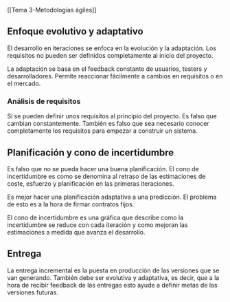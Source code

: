 [[Tema 3-Metodologías ágiles]]

## Enfoque evolutivo y adaptativo
El desarrollo en iteraciones se enfoca en la evolución y la adaptación. Los requisitos no pueden ser definidos completamente al inicio del proyecto. 

La adaptación se basa en el feedback constante de usuarios, testers y desarrolladores. Permite reaccionar fácilmente a cambios en requisitos o en el mercado.

### Análisis de requisitos
Si se pueden definir unos requisitos al principio del proyecto. Es falso que cambian constantemente. También es falso que sea necesario conocer completamente los requisitos para empezar a construir un sistema.

## Planificación y cono de incertidumbre
Es falso que no se pueda hacer una buena planificación. El cono de incertidumbre es como se denomina al retraso de las estimaciones de coste, esfuerzo y planificación en las primeras iteraciones. 

Es mejor hacer una planificación adaptativa a una predicción. El problema de esto es a la hora de firmar contratos fijos.

El cono de incertidumbre es una gráfica que describe como la incertidumbre se reduce con cada iteración y como mejoran las estimaciones a medida que avanza el desarrollo.

## Entrega
La entrega incremental es la puesta en producción de las versiones que se van generando. También debe ser evolutiva y adaptativa, es decir, que a la hora de recibir feedback de las entregas esto ayude a definir metas de las versiones futuras.